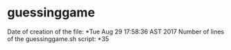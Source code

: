 # guessinggame
Date of creation of the file:
*Tue Aug 29 17:58:36 AST 2017
Number of lines of the guessinggame.sh script:
*35
